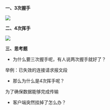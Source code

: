**一、3次握手**

![](https://github.com/c-agam/notes/blob/master/images/3%E6%AC%A1%E6%8F%A1%E6%89%8B.png)

**二、4次挥手**

![](https://github.com/c-agam/notes/blob/master/images/4%E6%AC%A1%E6%8C%A5%E6%89%8B.png)

**三、思考题**

* 为什么要三次握手呢，有人说两次握手就好了？

举例：已失效的连接请求报文段

* 那么为什么是4次挥手呢？

为了确保数据能够完成传输

* 客户端突然挂掉了怎么办？
